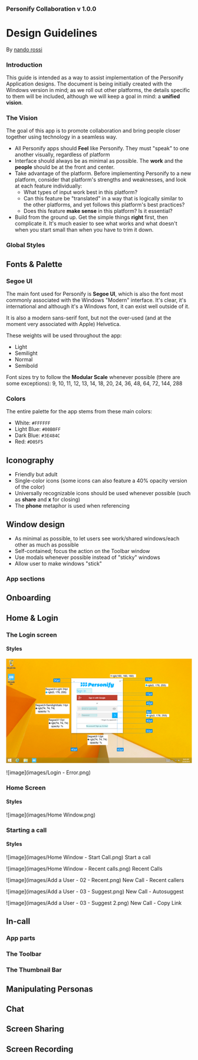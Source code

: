 ### Personify Collaboration v 1.0.0

# Design Guidelines

By [nando rossi](mailto:talk@nan.do)



### Introduction

This guide is intended as a way to assist implementation of the Personify Application designs. The document is being initially created with the Windows version in mind; as we roll out other platforms, the details specific to them will be included, although we will keep a goal in mind: a **unified vision**.

### The Vision

The goal of this app is to promote collaboration and bring people closer together using technology in a seamless way.

- All Personify apps should **Feel** like Personify. They must "speak" to one another visually, regardless of platform
- Interface should always be as minimal as possible. The **work** and the **people** should be at the front and center.
- Take advantage of the platform. Before implementing Personify to a new platform, consider that platform's strengths and weaknesses, and look at each feature individually:
	- What types of input work best in this platform?
	- Can this feature be "translated" in a way that is logically similar to the other platforms, and yet follows this platform's best practices?
	- Does this feature **make sense** in this platform? Is it essential?
- Build from the ground up. Get the simple things **right** first, then complicate it. It's much easier to see what works and what doesn't when you start small than when you have to trim it down.

### Global Styles

## Fonts & Palette

### Segoe UI

The main font used for Personify is **Segoe UI**, which is also the font most commonly associated with the Windows "Modern" interface. It's clear, it's international and although it's a Windows font, it can exist well outside of it.

It is also a modern sans-serif font, but not the over-used (and at the moment very associated with Apple) Helvetica.

These weights will be used throughout the app:

- Light
- Semilight
- Normal
- Semibold

Font sizes try to follow the **Modular Scale** whenever possible (there are some exceptions):
9, 10, 11, 12, 13, 14, 18, 20, 24, 36, 48, 64, 72, 144, 288


### Colors

The entire palette for the app stems from these main colors:

- White: `#FFFFFF`
- Light Blue: `#00B0FF`
- Dark Blue: `#3E484C`
- Red: `#D05F5`

## Iconography

- Friendly but adult
- Single-color icons (some icons can also feature a 40% opacity version of the color)
- Universally recognizable icons should be used whenever possible (such as **share** and **x** for closing)
- The **phone** metaphor is used when referencing 

## Window design
- As minimal as possible, to let users see work/shared windows/each other as much as possible
- Self-contained; focus the action on the Toolbar window
- Use modals whenever possible instead of "sticky" windows
- Allow user to make windows "stick"


### App sections

## Onboarding

## Home & Login

### The Login screen

#### Styles
![image](images/Login.png)

![image](images/Login - Error.png)

### Home Screen

#### Styles

![image](images/Home Window.png)

### Starting a call

#### Styles
![image](images/Home Window - Start Call.png)
Start a call

![image](images/Home Window - Recent calls.png)
Recent Calls

![image](images/Add a User - 02 - Recent.png)
New Call - Recent callers

![image](images/Add a User - 03 - Suggest.png)
New Call - Autosuggest

![image](images/Add a User - 03 - Suggest 2.png)
New Call - Copy Link

## In-call

### App parts


### The Toolbar


### The Thumbnail Bar



## Manipulating Personas

## Chat

## Screen Sharing

## Screen Recording